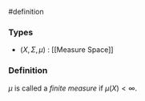 #definition
### Types
- $\left( X, \Sigma, \mu \right)$ : [[Measure Space]] 
### Definition
$\mu$ is called a *finite measure* if $\mu \left( X \right) < \infty$.